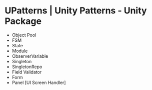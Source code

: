 # UPatterns | Unity Patterns - Unity Package

- Object Pool
- FSM
- State
- Module
- ObserverVariable
- Singleton
- SingletonRepo
- Field Validator
- Form
- Panel [UI Screen Handler]
